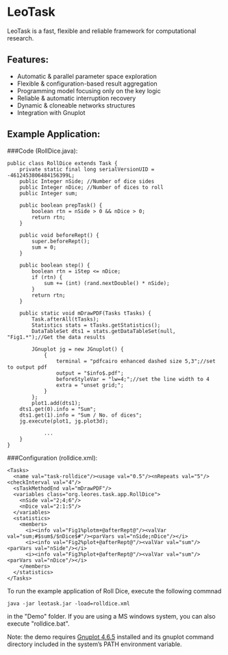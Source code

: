 LeoTask
=======

LeoTask is a fast, flexible and reliable framework for computational research. 

## Features:

* Automatic & parallel parameter space exploration
* Flexible & configuration-based result aggregation
* Programming model focusing only on the key logic
* Reliable & automatic interruption recovery
* Dynamic & cloneable networks structures
* Integration with Gnuplot

## Example Application:

###Code (RollDice.java):

    public class RollDice extends Task {
    	private static final long serialVersionUID = -4612453806484156399L;
    	public Integer nSide; //Number of dice sides
    	public Integer nDice; //Number of dices to roll
    	public Integer sum;
    
    	public boolean prepTask() {
    		boolean rtn = nSide > 0 && nDice > 0;
    		return rtn;
    	}
    
    	public void beforeRept() {
    		super.beforeRept();
    		sum = 0;
    	}

    	public boolean step() {
    		boolean rtn = iStep <= nDice;
    		if (rtn) {
    			sum += (int) (rand.nextDouble() * nSide);
    		}
    		return rtn;
    	}
    	
    	public static void mDrawPDF(Tasks tTasks) {
    		Task.afterAll(tTasks);
    		Statistics stats = tTasks.getStatistics();
    		DataTableSet dts1 = stats.getDataTableSet(null, "Fig1.*");//Get the data results

    		JGnuplot jg = new JGnuplot() {
    			{
    				terminal = "pdfcairo enhanced dashed size 5,3";//set to output pdf
    				output = "$info$.pdf";
    				beforeStyleVar = "lw=4;";//set the line width to 4
    				extra = "unset grid;";
    			}
    		};
    		plot1.add(dts1);
		dts1.get(0).info = "Sum";
		dts1.get(1).info = "Sum / No. of dices";
		jg.execute(plot1, jg.plot3d);

                ...
	    }
    }

###Configuration (rolldice.xml):

    <Tasks>
      <name val="task-rolldice"/><usage val="0.5"/><nRepeats val="5"/><checkInterval val="4"/>
      <sTaskMethodEnd val="mDrawPDF"/>
      <variables class="org.leores.task.app.RollDice">    
        <nSide val="2;4;6"/>
        <nDice val="2:1:5"/>
      </variables>
      <statistics>
        <members>
          <i><info val="Fig1%plotm+@afterRept@"/><valVar val="sum;#$sum$/$nDice$#"/><parVars val="nSide;nDice"/></i>
          <i><info val="Fig2%plot+@afterRept@"/><valVar val="sum"/><parVars val="nSide"/></i>
          <i><info val="Fig3%plot+@afterRept@"/><valVar val="sum"/><parVars val="nDice"/></i> 
        </members>
      </statistics>
    </Tasks>

To run the example application of Roll Dice, execute the following commnad

    java -jar leotask.jar -load=rolldice.xml

in the "Demo" folder. If you are using a MS windows system, you can also execute "rolldice.bat".

Note: the demo requires [Gnuplot 4.6.5](http://sourceforge.net/projects/gnuplot/files/gnuplot/4.6.5/) installed and its gnuplot command directory included in the
system’s PATH environment variable.


